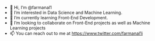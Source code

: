 - 👋 Hi, I’m @farmanal1
- 👀 I’m interested in Data Science and Machine Learning.
- 🌱 I’m currently learning Front-End Development.
- 💞️ I’m looking to collaborate on Front-End projects as well as Machine Learning projects
- 📫 You can reach out to me at https://www.twitter.com/farmanal1i

<!---
farmanal1/farmanal1 is a ✨ special ✨ repository because its `README.md` (this file) appears on your GitHub profile.
You can click the Preview link to take a look at your changes.
--->
